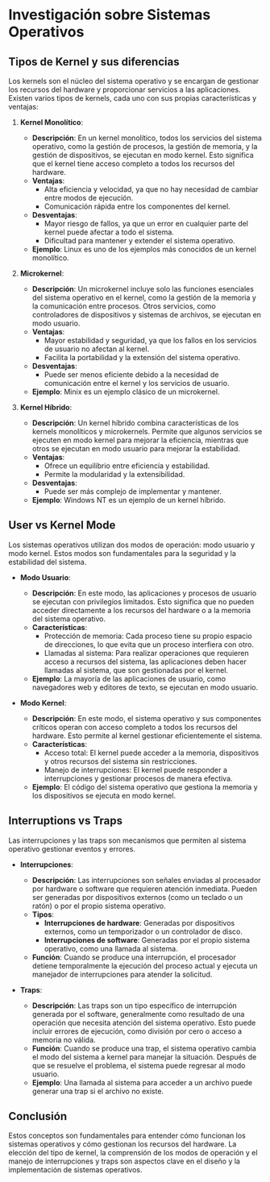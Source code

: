# Investigación sobre Sistemas Operativos  

## Tipos de Kernel y sus diferencias  

Los kernels son el núcleo del sistema operativo y se encargan de gestionar los recursos del hardware y proporcionar servicios a las aplicaciones. Existen varios tipos de kernels, cada uno con sus propias características y ventajas:  

1. **Kernel Monolítico**:  
   - **Descripción**: En un kernel monolítico, todos los servicios del sistema operativo, como la gestión de procesos, la gestión de memoria, y la gestión de dispositivos, se ejecutan en modo kernel. Esto significa que el kernel tiene acceso completo a todos los recursos del hardware.  
   - **Ventajas**:  
     - Alta eficiencia y velocidad, ya que no hay necesidad de cambiar entre modos de ejecución.  
     - Comunicación rápida entre los componentes del kernel.  
   - **Desventajas**:  
     - Mayor riesgo de fallos, ya que un error en cualquier parte del kernel puede afectar a todo el sistema.  
     - Dificultad para mantener y extender el sistema operativo.  
   - **Ejemplo**: Linux es uno de los ejemplos más conocidos de un kernel monolítico.  

2. **Microkernel**:  
   - **Descripción**: Un microkernel incluye solo las funciones esenciales del sistema operativo en el kernel, como la gestión de la memoria y la comunicación entre procesos. Otros servicios, como controladores de dispositivos y sistemas de archivos, se ejecutan en modo usuario.  
   - **Ventajas**:  
     - Mayor estabilidad y seguridad, ya que los fallos en los servicios de usuario no afectan al kernel.  
     - Facilita la portabilidad y la extensión del sistema operativo.  
   - **Desventajas**:  
     - Puede ser menos eficiente debido a la necesidad de comunicación entre el kernel y los servicios de usuario.  
   - **Ejemplo**: Minix es un ejemplo clásico de un microkernel.  

3. **Kernel Híbrido**:  
   - **Descripción**: Un kernel híbrido combina características de los kernels monolíticos y microkernels. Permite que algunos servicios se ejecuten en modo kernel para mejorar la eficiencia, mientras que otros se ejecutan en modo usuario para mejorar la estabilidad.  
   - **Ventajas**:  
     - Ofrece un equilibrio entre eficiencia y estabilidad.  
     - Permite la modularidad y la extensibilidad.  
   - **Desventajas**:  
     - Puede ser más complejo de implementar y mantener.  
   - **Ejemplo**: Windows NT es un ejemplo de un kernel híbrido.  

## User vs Kernel Mode  

Los sistemas operativos utilizan dos modos de operación: modo usuario y modo kernel. Estos modos son fundamentales para la seguridad y la estabilidad del sistema.  

- **Modo Usuario**:  
  - **Descripción**: En este modo, las aplicaciones y procesos de usuario se ejecutan con privilegios limitados. Esto significa que no pueden acceder directamente a los recursos del hardware o a la memoria del sistema operativo.  
  - **Características**:  
    - Protección de memoria: Cada proceso tiene su propio espacio de direcciones, lo que evita que un proceso interfiera con otro.  
    - Llamadas al sistema: Para realizar operaciones que requieren acceso a recursos del sistema, las aplicaciones deben hacer llamadas al sistema, que son gestionadas por el kernel.  
  - **Ejemplo**: La mayoría de las aplicaciones de usuario, como navegadores web y editores de texto, se ejecutan en modo usuario.  

- **Modo Kernel**:  
  - **Descripción**: En este modo, el sistema operativo y sus componentes críticos operan con acceso completo a todos los recursos del hardware. Esto permite al kernel gestionar eficientemente el sistema.  
  - **Características**:  
    - Acceso total: El kernel puede acceder a la memoria, dispositivos y otros recursos del sistema sin restricciones.  
    - Manejo de interrupciones: El kernel puede responder a interrupciones y gestionar procesos de manera efectiva.  
  - **Ejemplo**: El código del sistema operativo que gestiona la memoria y los dispositivos se ejecuta en modo kernel.  

## Interruptions vs Traps  

Las interrupciones y las traps son mecanismos que permiten al sistema operativo gestionar eventos y errores.  

- **Interrupciones**:  
  - **Descripción**: Las interrupciones son señales enviadas al procesador por hardware o software que requieren atención inmediata. Pueden ser generadas por dispositivos externos (como un teclado o un ratón) o por el propio sistema operativo.  
  - **Tipos**:  
    - **Interrupciones de hardware**: Generadas por dispositivos externos, como un temporizador o un controlador de disco.  
    - **Interrupciones de software**: Generadas por el propio sistema operativo, como una llamada al sistema.  
  - **Función**: Cuando se produce una interrupción, el procesador detiene temporalmente la ejecución del proceso actual y ejecuta un manejador de interrupciones para atender la solicitud.  

- **Traps**:  
  - **Descripción**: Las traps son un tipo específico de interrupción generada por el software, generalmente como resultado de una operación que necesita atención del sistema operativo. Esto puede incluir errores de ejecución, como división por cero o acceso a memoria no válida.  
  - **Función**: Cuando se produce una trap, el sistema operativo cambia el modo del sistema a kernel para manejar la situación. Después de que se resuelve el problema, el sistema puede regresar al modo usuario.  
  - **Ejemplo**: Una llamada al sistema para acceder a un archivo puede generar una trap si el archivo no existe.  

## Conclusión  

Estos conceptos son fundamentales para entender cómo funcionan los sistemas operativos y cómo gestionan los recursos del hardware. La elección del tipo de kernel, la comprensión de los modos de operación y el manejo de interrupciones y traps son aspectos clave en el diseño y la implementación de sistemas operativos.
